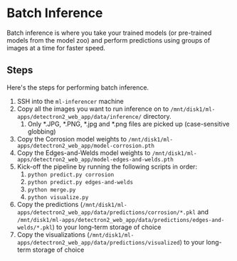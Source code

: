 # Batch Inference

Batch inference is where you take your trained models (or pre-trained models from the model zoo) and perform predictions using groups of images at a time for faster speed.

## Steps

Here's the steps for performing batch inference.

1. SSH into the `ml-inferencer` machine
1. Copy all the images you want to run inference on to `/mnt/disk1/ml-apps/detectron2_web_app/data/inference/` directory.
    1. Only *.JPG, *.PNG, *.jpg and *.png files are picked up (case-sensitive globbing)
1. Copy the Corrosion model weights to `/mnt/disk1/ml-apps/detectron2_web_app/model-corrosion.pth`
1. Copy the Edges-and-Welds model weights to `/mnt/disk1/ml-apps/detectron2_web_app/model-edges-and-welds.pth`
1. Kick-off the pipeline by running the following scripts in order:
    1. `python predict.py corrosion`
    1. `python predict.py edges-and-welds`
    1. `python merge.py`
    1. `python visualize.py`
1. Copy the predictions (`/mnt/disk1/ml-apps/detectron2_web_app/data/predictions/corrosion/*.pkl` and `/mnt/disk1/ml-apps/detectron2_web_app/data/predictions/edges-and-welds/*.pkl`) to your long-term storage of choice
1. Copy the visualizations (`/mnt/disk1/ml-apps/detectron2_web_app/data/predictions/visualized`) to your long-term storage of choice
